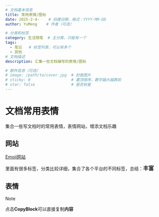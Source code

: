 ```yaml
---
# 文档基本信息
title: 常用表情/图标
date: 2025-2-4-    # 创建日期，格式：YYYY-MM-DD
author: YuMeng    # 作者（可选）

# 分类和标签
category: 生活随笔  # 主分类，只能有一个
tags: 
  - 笔记   # 标签列表，可以有多个   
  - 其他
# 文档描述
description: 汇集一些文档编写的表情/图标

# 额外信息（可选）
# image: /path/to/cover.jpg  # 封面图片
# sticky: 0                  # 置顶顺序，数字越大越靠前
# star: false                # 是否标星
---
```




# 文档常用表情

集合一些写文档时的常用表情，表情网站，增添文档乐趣

## 网站

[Emoji网站](https://www.emojiall.com/zh-hans)

里面有很多标签，分类比较详细，集合了各个平台的不同标签，总结：<span style="font-size:1.2em; font-weight:bold;">丰富</span>

<span style="font-size:1.3em;"></span>

## 表情

> [!NOTE]
>
> 点击**CopyBlock**可以直接复制**内容**

<CopyBlock text="⚠️" prompt='Warning：' DisplayStatus="false" size=30 />

<CopyBlock text="ℹ️" prompt='Info：' DisplayStatus="false" size=30 />

<CopyBlock text="❗" prompt='Important：' DisplayStatus="false" size=30 />

<CopyBlock text="📝" prompt='Note：' DisplayStatus="false" size=30 />

<CopyBlock text="🚀" prompt='rocket：' DisplayStatus="false" size=30 />

<CopyBlock text="🎉" prompt='colour bar：' DisplayStatus="false" size=30 />

<CopyBlock text="🎯" prompt='focus：' DisplayStatus="false" size=30 />

<CopyBlock text="💪" prompt='fist：' DisplayStatus="false" size=30 />

<CopyBlock text="🌟" prompt='star：' DisplayStatus="false" size=30 />

<CopyBlock text="🔒" prompt='Security：' DisplayStatus="false" size=30 />

<CopyBlock text="⚙️" prompt='Configuration：' DisplayStatus="false" size=30 />

<CopyBlock text="📊" prompt='Metrics：' DisplayStatus="false" size=30 />

<CopyBlock text="🐛" prompt='Bug Fix：' DisplayStatus="false" size=30 />

<CopyBlock text="✨" prompt='Documentation：' DisplayStatus="false" size=30 />

<CopyBlock text="📚" prompt='Setup：' DisplayStatus="false" size=30 />

<CopyBlock text="🧪" prompt='Testing：' DisplayStatus="false" size=30 />

<CopyBlock text="🔄" prompt='Update：' DisplayStatus="false" size=30 />

<CopyBlock text="🗂️" prompt='File Structure：' DisplayStatus="false" size=30 />

<CopyBlock text="🏗️" prompt='Architecture：' DisplayStatus="false" size=30 />

<CopyBlock text="🌐" prompt='Web：' DisplayStatus="false" size=30 />

<CopyBlock text="🤝" prompt='Contribution：' DisplayStatus="false" size=30 />

<CopyBlock text="👀" prompt='Review：' DisplayStatus="false" size=30 />

<CopyBlock text="📘" prompt='introduction：' DisplayStatus="false" size=30 />

<CopyBlock text="🌍" prompt='国际化：' DisplayStatus="false" size=30 />

<CopyBlock text="❓" prompt='question：' DisplayStatus="false" size=30 />

<CopyBlock text="🔍" prompt='magnifying glass：' DisplayStatus="false" size=30 />

<CopyBlock text="💭" prompt='balloon：' DisplayStatus="false" size=30 />

<CopyBlock text="☁️" prompt='cloud：' DisplayStatus="false" size=30 />

<CopyBlock text="🔗" prompt='Link：' DisplayStatus="false" size=30 />

